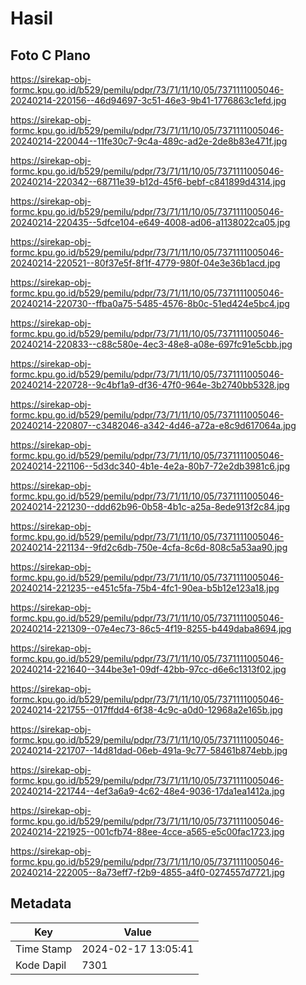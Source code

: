 # Hasil

## Foto C Plano

https://sirekap-obj-formc.kpu.go.id/b529/pemilu/pdpr/73/71/11/10/05/7371111005046-20240214-220156--46d94697-3c51-46e3-9b41-1776863c1efd.jpg

https://sirekap-obj-formc.kpu.go.id/b529/pemilu/pdpr/73/71/11/10/05/7371111005046-20240214-220044--11fe30c7-9c4a-489c-ad2e-2de8b83e471f.jpg

https://sirekap-obj-formc.kpu.go.id/b529/pemilu/pdpr/73/71/11/10/05/7371111005046-20240214-220342--68711e39-b12d-45f6-bebf-c841899d4314.jpg

https://sirekap-obj-formc.kpu.go.id/b529/pemilu/pdpr/73/71/11/10/05/7371111005046-20240214-220435--5dfce104-e649-4008-ad06-a1138022ca05.jpg

https://sirekap-obj-formc.kpu.go.id/b529/pemilu/pdpr/73/71/11/10/05/7371111005046-20240214-220521--80f37e5f-8f1f-4779-980f-04e3e36b1acd.jpg

https://sirekap-obj-formc.kpu.go.id/b529/pemilu/pdpr/73/71/11/10/05/7371111005046-20240214-220730--ffba0a75-5485-4576-8b0c-51ed424e5bc4.jpg

https://sirekap-obj-formc.kpu.go.id/b529/pemilu/pdpr/73/71/11/10/05/7371111005046-20240214-220833--c88c580e-4ec3-48e8-a08e-697fc91e5cbb.jpg

https://sirekap-obj-formc.kpu.go.id/b529/pemilu/pdpr/73/71/11/10/05/7371111005046-20240214-220728--9c4bf1a9-df36-47f0-964e-3b2740bb5328.jpg

https://sirekap-obj-formc.kpu.go.id/b529/pemilu/pdpr/73/71/11/10/05/7371111005046-20240214-220807--c3482046-a342-4d46-a72a-e8c9d617064a.jpg

https://sirekap-obj-formc.kpu.go.id/b529/pemilu/pdpr/73/71/11/10/05/7371111005046-20240214-221106--5d3dc340-4b1e-4e2a-80b7-72e2db3981c6.jpg

https://sirekap-obj-formc.kpu.go.id/b529/pemilu/pdpr/73/71/11/10/05/7371111005046-20240214-221230--ddd62b96-0b58-4b1c-a25a-8ede913f2c84.jpg

https://sirekap-obj-formc.kpu.go.id/b529/pemilu/pdpr/73/71/11/10/05/7371111005046-20240214-221134--9fd2c6db-750e-4cfa-8c6d-808c5a53aa90.jpg

https://sirekap-obj-formc.kpu.go.id/b529/pemilu/pdpr/73/71/11/10/05/7371111005046-20240214-221235--e451c5fa-75b4-4fc1-90ea-b5b12e123a18.jpg

https://sirekap-obj-formc.kpu.go.id/b529/pemilu/pdpr/73/71/11/10/05/7371111005046-20240214-221309--07e4ec73-86c5-4f19-8255-b449daba8694.jpg

https://sirekap-obj-formc.kpu.go.id/b529/pemilu/pdpr/73/71/11/10/05/7371111005046-20240214-221640--344be3e1-09df-42bb-97cc-d6e6c1313f02.jpg

https://sirekap-obj-formc.kpu.go.id/b529/pemilu/pdpr/73/71/11/10/05/7371111005046-20240214-221755--017ffdd4-6f38-4c9c-a0d0-12968a2e165b.jpg

https://sirekap-obj-formc.kpu.go.id/b529/pemilu/pdpr/73/71/11/10/05/7371111005046-20240214-221707--14d81dad-06eb-491a-9c77-58461b874ebb.jpg

https://sirekap-obj-formc.kpu.go.id/b529/pemilu/pdpr/73/71/11/10/05/7371111005046-20240214-221744--4ef3a6a9-4c62-48e4-9036-17da1ea1412a.jpg

https://sirekap-obj-formc.kpu.go.id/b529/pemilu/pdpr/73/71/11/10/05/7371111005046-20240214-221925--001cfb74-88ee-4cce-a565-e5c00fac1723.jpg

https://sirekap-obj-formc.kpu.go.id/b529/pemilu/pdpr/73/71/11/10/05/7371111005046-20240214-222005--8a73eff7-f2b9-4855-a4f0-0274557d7721.jpg


## Metadata

| Key        | Value               |
| ---------- | ------------------- |
| Time Stamp | 2024-02-17 13:05:41 |
| Kode Dapil | 7301                |



